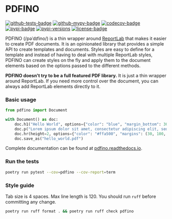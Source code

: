 PDFINO
======

[![github-tests-badge]][github-tests]
[![github-mypy-badge]][github-mypy]
[![codecov-badge]][codecov]
[![pypi-badge]][pypi]
[![pypi-versions]][pypi]
[![license-badge]](LICENSE)


PDFINO (/pəˈdɪfino/) is a thin wrapper around [ReportLab][reportlab] that makes it easier to create PDF documents.
It is an opinionated library that provides a simple API to create templates and documents. Styles are easy to define
for a template and instead of having to deal with multiple ReportLab styles, PDFINO can create styles on the fly
and apply them to the document elements based on the options passed to the different methods.

**PDFINO doesn't try to be a full featured PDF library.** It is just a thin wrapper around ReportLab. If you need
more control over the document, you can always add ReportLab elements directly to it.

### Basic usage

```python
from pdfino import Document

with Document() as doc:
    doc.h1("Hello World", options={"color": "blue", "margin_bottom": 30})
    doc.p("Lorem ipsum dolor sit amet, consectetur adipiscing elit, sed do eiusmod tempor incididunt ut labore...")
    doc.hr(height=2, options={"color": "#ffa500", "margins": (30, 100, 0, 100)})
    doc.save_as("hello_world.pdf")
```

Complete documentation can be found at [pdfino.readthedocs.io][readthedocs].

### Run the tests

```bash
poetry run pytest --cov=pdfino --cov-report=term
```

### Style guide

Tab size is 4 spaces. Max line length is 120. You should run `ruff` before committing any change.

```bash
poetry run ruff format . && poetry run ruff check pdfino
```


[codecov]: https://codecov.io/gh/eillarra/pdfino
[codecov-badge]: https://codecov.io/gh/eillarra/pdfino/branch/master/graph/badge.svg
[github-mypy]: https://github.com/eillarra/pdfino/actions?query=workflow%3Amypy
[github-mypy-badge]: https://github.com/eillarra/pdfino/workflows/mypy/badge.svg
[github-tests]: https://github.com/eillarra/pdfino/actions?query=workflow%3Atests
[github-tests-badge]: https://github.com/eillarra/pdfino/workflows/tests/badge.svg
[license-badge]: https://img.shields.io/badge/license-MIT-blue.svg
[pypi]: https://pypi.org/project/pdfino/
[pypi-badge]: https://badge.fury.io/py/pdfino.svg
[pypi-versions]: https://img.shields.io/pypi/pyversions/pdfino.svg
[readthedocs]: https://pdfino.readthedocs.io/en/latest/

[reportlab]: https://www.reportlab.com/opensource/
